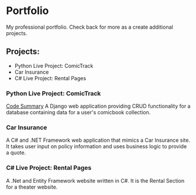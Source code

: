 # Portfolio
 My professional portfolio. Check back for more as a create additional projects.
## Projects:
* Python Live Project: ComicTrack
* Car Insurance
* C# Live Project: Rental Pages

### Python Live Project: ComicTrack
[Code Summary](https://github.com/WatchRinseRepeat/Portfolio/blob/main/Python-Live-Project/README.md)
A Django web application providing CRUD functionality for a database containing data for a user's comicbook collection.

### Car Insurance
A C# and .NET Framework web application that mimics a Car Insurance site. It takes user input on policy information and uses business logic to provide a quote.

### C# Live Project: Rental Pages
A .Net and Entity Framework website written in C#. It is the Rental Section for a theater website.
